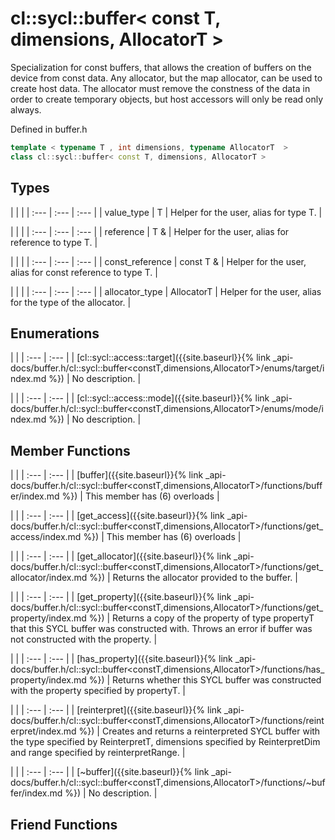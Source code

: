 ---
---
# cl::sycl::buffer< const T, dimensions, AllocatorT >

Specialization for const buffers, that allows the creation of buffers on the device from const data. Any allocator, but the map allocator, can be used to create host data. The allocator must remove the constness of the data in order to create temporary objects, but host accessors will only be read only always. 

Defined in buffer.h

```cpp
template < typename T , int dimensions, typename AllocatorT  >
class cl::sycl::buffer< const T, dimensions, AllocatorT >
```

## Types

   |   |   |
| :--- | :--- | :--- |
| value_type | T | Helper for the user, alias for type T.  |

   |   |   |
| :--- | :--- | :--- |
| reference | T & | Helper for the user, alias for reference to type T.  |

   |   |   |
| :--- | :--- | :--- |
| const_reference | const T & | Helper for the user, alias for const reference to type T.  |

   |   |   |
| :--- | :--- | :--- |
| allocator_type | AllocatorT | Helper for the user, alias for the type of the allocator.  |

## Enumerations

   |   |
| :--- | :--- |
| [cl::sycl::access::target]({{site.baseurl}}{% link _api-docs/buffer.h/cl::sycl::buffer<constT,dimensions,AllocatorT>/enums/target/index.md %}) | No description. |

   |   |
| :--- | :--- |
| [cl::sycl::access::mode]({{site.baseurl}}{% link _api-docs/buffer.h/cl::sycl::buffer<constT,dimensions,AllocatorT>/enums/mode/index.md %}) | No description. |

## Member Functions

   |   |
| :--- | :--- |
| [buffer]({{site.baseurl}}{% link _api-docs/buffer.h/cl::sycl::buffer<constT,dimensions,AllocatorT>/functions/buffer/index.md %}) | This member has (6) overloads |

   |   |
| :--- | :--- |
| [get_access]({{site.baseurl}}{% link _api-docs/buffer.h/cl::sycl::buffer<constT,dimensions,AllocatorT>/functions/get_access/index.md %}) | This member has (6) overloads |

   |   |
| :--- | :--- |
| [get_allocator]({{site.baseurl}}{% link _api-docs/buffer.h/cl::sycl::buffer<constT,dimensions,AllocatorT>/functions/get_allocator/index.md %}) | Returns the allocator provided to the buffer.  |

   |   |
| :--- | :--- |
| [get_property]({{site.baseurl}}{% link _api-docs/buffer.h/cl::sycl::buffer<constT,dimensions,AllocatorT>/functions/get_property/index.md %}) | Returns a copy of the property of type propertyT that this SYCL buffer was constructed with. Throws an error if buffer was not constructed with the property.  |

   |   |
| :--- | :--- |
| [has_property]({{site.baseurl}}{% link _api-docs/buffer.h/cl::sycl::buffer<constT,dimensions,AllocatorT>/functions/has_property/index.md %}) | Returns whether this SYCL buffer was constructed with the property specified by propertyT.  |

   |   |
| :--- | :--- |
| [reinterpret]({{site.baseurl}}{% link _api-docs/buffer.h/cl::sycl::buffer<constT,dimensions,AllocatorT>/functions/reinterpret/index.md %}) | Creates and returns a reinterpreted SYCL buffer with the type specified by ReinterpretT, dimensions specified by ReinterpretDim and range specified by reinterpretRange.  |

   |   |
| :--- | :--- |
| [~buffer]({{site.baseurl}}{% link _api-docs/buffer.h/cl::sycl::buffer<constT,dimensions,AllocatorT>/functions/~buffer/index.md %}) | No description. |


## Friend Functions

